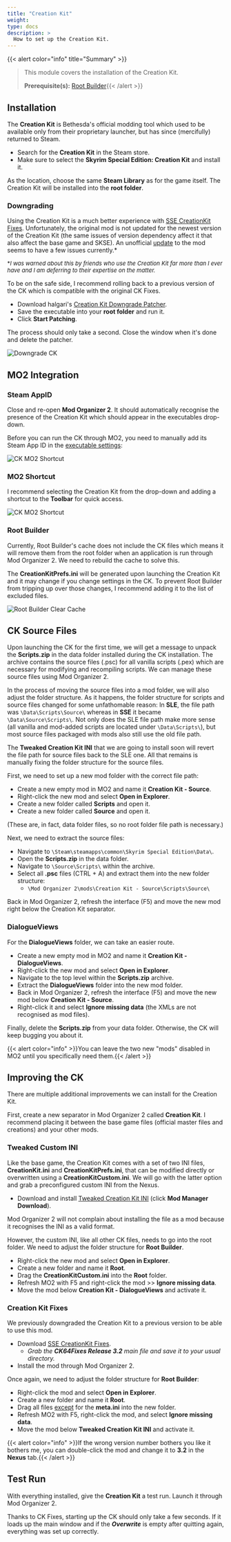 ```yaml
---
title: "Creation Kit"
weight:
type: docs
description: >
  How to set up the Creation Kit.
---
```


{{< alert color="info" title="Summary" >}}
> This module covers the installation of the Creation Kit.<p>
> **Prerequisite(s):** [Root Builder](/bg/additional-modules/root-builder){{< /alert >}}

## Installation

The **Creation Kit** is Bethesda's official modding tool which used to be available only from their proprietary launcher, but has since (mercifully) returned to Steam.

- Search for the **Creation Kit** in the Steam store.
- Make sure to select the **Skyrim Special Edition: Creation Kit** and install it.

As the location, choose the same **Steam Library** as for the game itself. The Creation Kit will be installed into the **root folder**.

### Downgrading

Using the Creation Kit is a much better experience with [SSE CreationKit Fixes](https://www.nexusmods.com/skyrimspecialedition/mods/20061). Unfortunately, the original mod is not updated for the newest version of the Creation Kit (the same issues of version dependency affect it that also affect the base game and SKSE). An unofficial [update](https://www.nexusmods.com/skyrimspecialedition/mods/71371) to the mod seems to have a few issues currently.*

<font size=2>\**I was warned about this by friends who use the Creation Kit far more than I ever have and I am deferring to their expertise on the matter.*</font>

To be on the safe side, I recommend rolling back to a previous version of the CK which is compatible with the original CK Fixes.

- Download halgari's [Creation Kit Downgrade Patcher](https://www.nexusmods.com/skyrimspecialedition/mods/67096?tab=files).
- Save the executable into your **root folder** and run it.
- Click **Start Patching**.

The process should only take a second. Close the window when it's done and delete the patcher.

![Downgrade CK](/Pictures/bg/additional-modules/creation-kit/downgrade-ck.png)

## MO2 Integration

### Steam AppID

Close and re-open **Mod Organizer 2**. It should automatically recognise the presence of the Creation Kit which should appear in the executables drop-down.

Before you can run the CK through MO2, you need to manually add its Steam App ID in the [executable settings](/Pictures/bg/additional-modules/creation-kit/mo2-executables-settings.png):

![CK MO2 Shortcut](/Pictures/bg/additional-modules/creation-kit/ck-steam-appid.png)

### MO2 Shortcut

I recommend selecting the Creation Kit from the drop-down and adding a shortcut to the **Toolbar** for quick access.

![CK MO2 Shortcut](/Pictures/bg/additional-modules/creation-kit/ck-mo2-shortcut.png)

### Root Builder

Currently, Root Builder's cache does not include the CK files which means it will remove them from the root folder when an application is run through Mod Organizer 2. We need to rebuild the cache to solve this.

The **CreationKitPrefs.ini** will be generated upon launching the Creation Kit and it may change if you change settings in the CK. To prevent Root Builder from tripping up over those changes, I recommend adding it to the list of excluded files.

![Root Builder Clear Cache](/Pictures/bg/additional-modules/creation-kit/root-builder-clear-cache.png)

## CK Source Files

Upon launching the CK for the first time, we will get a message to unpack the **Scripts.zip** in the data folder installed during the CK installation. The archive contains the source files (.psc) for all vanilla scripts (.pex) which are necessary for modifying and recompiling scripts. We can manage these source files using Mod Organizer 2.

In the process of moving the source files into a mod folder, we will also adjust the folder structure. As it happens, the folder structure for scripts and source files changed for some unfathomable reason: In **SLE**, the file path was `\Data\Scripts\Source\` whereas in **SSE** it became `\Data\Source\Scripts\`. Not only does the SLE file path make more sense (all vanilla and mod-added scripts are located under `\Data\Scripts\`), but most source files packaged with mods also still use the old file path.

The **Tweaked Creation Kit INI** that we are going to install soon will revert the file path for source files back to the SLE one. All that remains is manually fixing the folder structure for the source files.

First, we need to set up a new mod folder with the correct file path:

- Create a new empty mod in MO2 and name it **Creation Kit - Source**.
- Right-click the new mod and select **Open in Explorer**.
- Create a new folder called **Scripts** and open it.
- Create a new folder called **Source** and open it.

(These are, in fact, data folder files, so no root folder file path is necessary.)

Next, we need to extract the source files:

- Navigate to `\Steam\steamapps\common\Skyrim Special Edition\Data\`.
- Open the **Scripts.zip** in the data folder.
- Navigate to `\Source\Scripts\` within the archive.
- Select all **.psc** files (CTRL + A) and extract them into the new folder structure:
  - `\Mod Organizer 2\mods\Creation Kit - Source\Scripts\Source\`

Back in Mod Organizer 2, refresh the interface (F5) and move the new mod right below the Creation Kit separator.

### DialogueViews

For the **DialogueViews** folder, we can take an easier route.

- Create a new empty mod in MO2 and name it **Creation Kit - DialogueViews**.
- Right-click the new mod and select **Open in Explorer**.
- Navigate to the top level within the **Scripts.zip** archive.
- Extract the **DialogueViews** folder into the new mod folder.
- Back in Mod Organizer 2, refresh the interface (F5) and move the new mod below **Creation Kit - Source**.
- Right-click it and select **Ignore missing data** (the XMLs are not recognised as mod files).

Finally, delete the **Scripts.zip** from your data folder. Otherwise, the CK will keep bugging you about it.

{{< alert color="info" >}}You can leave the two new "mods" disabled in MO2 until you specifically need them.{{< /alert >}}

## Improving the CK

There are multiple additional improvements we can install for the Creation Kit.

First, create a new separator in Mod Organizer 2 called **Creation Kit**. I recommend placing it between the base game files (official master files and creations) and your other mods.

### Tweaked Custom INI

Like the base game, the Creation Kit comes with a set of two INI files, **CreationKit.ini** and **CreationKitPrefs.ini**, that can be modified directly or overwritten using a **CreationKitCustom.ini**. We will go with the latter option and grab a preconfigured custom INI from the Nexus.

- Download and install [Tweaked Creation Kit INI](https://www.nexusmods.com/skyrimspecialedition/mods/19817?tab=files) (click **Mod Manager Download**).

Mod Organizer 2 will not complain about installing the file as a mod because it recognises the INI as a valid format.

However, the custom INI, like all other CK files, needs to go into the root folder. We need to adjust the folder structure for **Root Builder**.

- Right-click the new mod and select **Open in Explorer**.
- Create a new folder and name it **Root**.
- Drag the **CreationKitCustom.ini** into the **Root** folder.
- Refresh MO2 with F5 and right-click the mod >> **Ignore missing data**.
- Move the mod below **Creation Kit - DialogueViews** and activate it.

### Creation Kit Fixes

We previously downgraded the Creation Kit to a previous version to be able to use this mod.

- Download [SSE CreationKit Fixes](https://www.nexusmods.com/skyrimspecialedition/mods/20061?tab=files).
  - *Grab the **CK64Fixes Release 3.2** main file and save it to your usual directory.*
- Install the mod through Mod Organizer 2.

Once again, we need to adjust the folder structure for **Root Builder**:

- Right-click the mod and select **Open in Explorer**.
- Create a new folder and name it **Root**.
- Drag all files <u>except</u> for the **meta.ini** into the new folder.
- Refresh MO2 with F5, right-click the mod, and select **Ignore missing data**.
- Move the mod below **Tweaked Creation Kit INI** and activate it.

{{< alert color="info" >}}If the wrong version number bothers you like it bothers me, you can double-click the mod and change it to **3.2** in the **Nexus** tab.{{< /alert >}}

## Test Run

With everything installed, give the **Creation Kit** a test run. Launch it through Mod Organizer 2.

Thanks to CK Fixes, starting up the CK should only take a few seconds. If it loads up the main window and if the ***Overwrite*** is empty after quitting again, everything was set up correctly.
